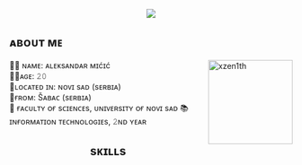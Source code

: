 <p align = center ><img src="https://i.imgur.com/frxLfVj.jpg"> </p>
<h2 align>ᴀʙᴏᴜᴛ ᴍᴇ</h2>
<img align = right width="150" alt="xzen1th" src="https://i.imgur.com/yoe5qqq.jpg">
<p align = left>🐱‍👤 ɴᴀᴍᴇ: ᴀʟᴇᴋsᴀɴᴅᴀʀ ᴍɪćɪć<br>🐱‍💻ᴀɢᴇ: 𝟸𝟶<br>🌆ʟᴏᴄᴀᴛᴇᴅ ɪɴ: ɴᴏᴠɪ sᴀᴅ (sᴇʀʙɪᴀ)<br>📍ғʀᴏᴍ: Šᴀʙᴀᴄ (sᴇʀʙɪᴀ)<br>
🏫 ғᴀᴄᴜʟᴛʏ ᴏғ sᴄɪᴇɴᴄᴇs, ᴜɴɪᴠᴇʀsɪᴛʏ ᴏғ ɴᴏᴠɪ sᴀᴅ
📚 ɪɴғᴏʀᴍᴀᴛɪᴏɴ ᴛᴇᴄʜɴᴏʟᴏɢɪᴇs, 𝟸ɴᴅ ʏᴇᴀʀ
</p>
<h2 align = center>sᴋɪʟʟs</h2>
